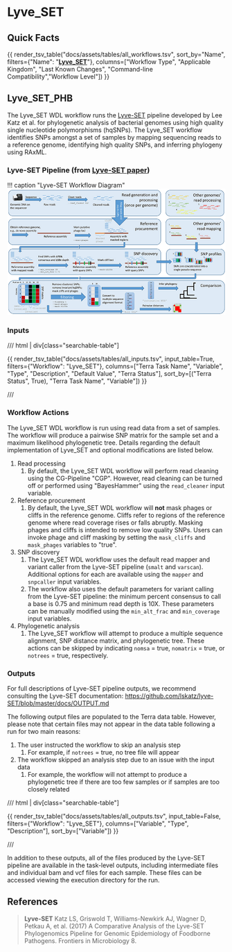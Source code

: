 # Lyve_SET

## Quick Facts

{{ render_tsv_table("docs/assets/tables/all_workflows.tsv", sort_by="Name", filters={"Name": "[**Lyve_SET**](../workflows/phylogenetic_construction/lyve_set.md)"}, columns=["Workflow Type", "Applicable Kingdom", "Last Known Changes", "Command-line Compatibility","Workflow Level"]) }}

## Lyve_SET_PHB

The Lyve_SET WDL workflow runs the [Lyve-SET](https://github.com/lskatz/lyve-SET) pipeline developed by Lee Katz et al. for phylogenetic analysis of bacterial genomes using high quality single nucleotide polymorphisms (hqSNPs). The Lyve_SET workflow identifies SNPs amongst a set of samples by mapping sequencing reads to a reference genome, identifying high quality SNPs, and inferring phylogeny using RAxML.

### Lyve-SET Pipeline (from [Lyve-SET paper](https://www.frontiersin.org/articles/10.3389/fmicb.2017.00375/full))

!!! caption "Lyve-SET Workflow Diagram"
    ![Lyve-SET Workflow Diagram](../../assets/figures/Lyve_Set.png)

### Inputs

/// html | div[class="searchable-table"]

{{ render_tsv_table("docs/assets/tables/all_inputs.tsv", input_table=True, filters={"Workflow": "Lyve_SET"}, columns=["Terra Task Name", "Variable", "Type", "Description", "Default Value", "Terra Status"], sort_by=[("Terra Status", True), "Terra Task Name", "Variable"]) }}

///

### Workflow Actions

The Lyve_SET WDL workflow is run using read data from a set of samples. The workflow will produce a pairwise SNP matrix for the sample set and a maximum likelihood phylogenetic tree. Details regarding the default implementation of Lyve_SET and optional modifications are listed below.

1. Read processing
    1. By default, the Lyve_SET WDL workflow will perform read cleaning using the CG-Pipeline "CGP". However, read cleaning can be turned off or performed using "BayesHammer" using the `read_cleaner` input variable.
2. Reference procurement
    1. By default, the Lyve_SET WDL workflow will **not** mask phages or cliffs in the reference genome. Cliffs refer to regions of the reference genome where read coverage rises or falls abruptly. Masking phages and cliffs is intended to remove low quality SNPs. Users can invoke phage and cliff masking by setting the `mask_cliffs` and `mask_phages` variables to "true".
3. SNP discovery
    1. The Lyve_SET WDL workflow uses the default read mapper and variant caller from the Lyve-SET pipeline  (`smalt` and `varscan`). Additional options for each are available using the `mapper` and `snpcaller` input variables.
    2. The workflow also uses the default parameters for variant calling from the Lyve-SET pipeline: the minimum percent consensus to call a base is 0.75 and minimum read depth is 10X. These parameters can be manually modified using the `min_alt_frac` and `min_coverage` input variables.
4. Phylogenetic analysis
    1. The Lyve_SET workflow will attempt to produce a multiple sequence alignment, SNP distance matrix, and phylogenetic tree. These actions can be skipped by indicating `nomsa` = true, `nomatrix` = true, or `notrees` = true, respectively.

### Outputs

For full descriptions of Lyve-SET pipeline outputs, we recommend consulting the Lyve-SET documentation: <https://github.com/lskatz/lyve-SET/blob/master/docs/OUTPUT.md>

The following output files are populated to the Terra data table. However, please note that certain files may not appear in the data table following a run for two main reasons:

1. The user instructed the workflow to skip an analysis step
    1. For example, if `notrees` = true, no tree file will appear
2. The workflow skipped an analysis step due to an issue with the input data
    1. For example, the workflow will not attempt to produce a phylogenetic tree if there are too few samples or if samples are too closely related

/// html | div[class="searchable-table"]

{{ render_tsv_table("docs/assets/tables/all_outputs.tsv", input_table=False, filters={"Workflow": "Lyve_SET"}, columns=["Variable", "Type", "Description"], sort_by=["Variable"]) }}

///

In addition to these outputs, all of the files produced by the Lyve-SET pipeline are available in the task-level outputs, including intermediate files and individual bam and vcf files for each sample. These files can be accessed viewing the execution directory for the run.

## References

> **Lyve-SET** Katz LS, Griswold T, Williams-Newkirk AJ, Wagner D, Petkau A, et al. (2017) A Comparative Analysis of the Lyve-SET Phylogenomics Pipeline for Genomic Epidemiology of Foodborne Pathogens. Frontiers in Microbiology 8.
